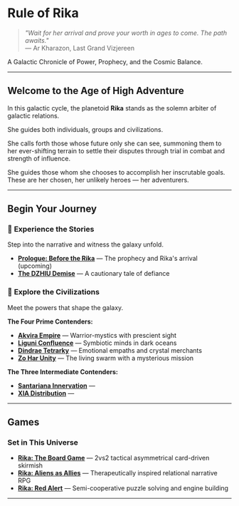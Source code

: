 # Rule of Rika

> *"Wait for her arrival and prove your worth in ages to come. The path awaits."*  
> — Ar Kharazon, Last Grand Vizjereen

A Galactic Chronicle of Power, Prophecy, and the Cosmic Balance.

---

## Welcome to the Age of High Adventure

In this galactic cycle, the planetoid **Rika** stands as the solemn arbiter of galactic relations.  

She guides both individuals, groups and civilizations.

She calls forth those whose future only she can see, summoning them to her ever-shifting terrain to settle their disputes through trial in combat and strength of influence. 

She guides those whom she chooses to accomplish her inscrutable goals. These are her chosen, her unlikely heroes — her adventurers.  

---

## Begin Your Journey

### 📖 **Experience the Stories**
Step into the narrative and witness the galaxy unfold.

- [**Prologue: Before the Rika**](fiction/00-prologue.md) — The prophecy and Rika's arrival (upcoming)
- [**The DZHIU Demise**](fiction/01-the-dzhiu-demise.md) — A cautionary tale of defiance

### 🌌 **Explore the Civilizations**
Meet the powers that shape the galaxy.

**The Four Prime Contenders:**
- [**Akvira Empire**](factions/akvira/akvira.md) — Warrior-mystics with prescient sight  
- [**Liguni Confluence**](factions/liguni/liguni-confluence.md) — Symbiotic minds in dark oceans  
- [**Dindrae Tetrarky**](factions/dindrae/dindrae-tetrarky.md) — Emotional empaths and crystal merchants  
- [**Zo Har Unity**](factions/zohar/zo-har.md) — The living swarm with a mysterious mission  

**The Three Intermediate Contenders:**
- [**Santariana Innervation**](factions/santariana/santariana.md) —  
- [**XIA Distribution**](factions/xia/xia-distribution.md) —  

---

## Games

### Set in This Universe
- [**Rika: The Board Game**](../../games/rika-board-game.md) — 2vs2 tactical asymmetrical card-driven skirmish  
- [**Rika: Aliens as Allies**](../../games/rika-rpg.md) — Therapeutically inspired relational narrative RPG  
- [**Rika: Red Alert**](../../games/rika-red-alert.md) — Semi-cooperative puzzle solving and engine building  

---
